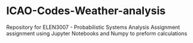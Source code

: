 # ICAO-Codes-Weather-analysis
Repository for ELEN3007 - Probabilistic Systems Analysis Assignment assignment using Jupyter Notebooks and Numpy to preform calculations
